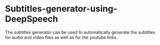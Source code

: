 # Subtitles-generator-using-DeepSpeech
The subtitles generator can be used to automatically generate the subtitles for audio and video files as well as for the youtube links.
